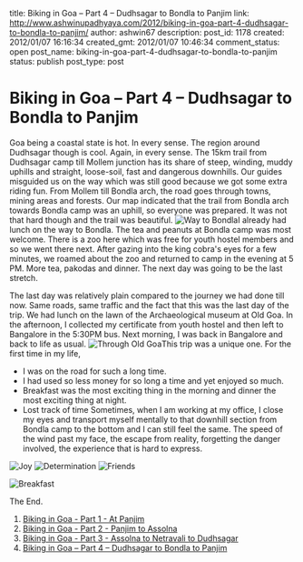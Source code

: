 title: Biking in Goa – Part 4 – Dudhsagar to Bondla to Panjim
link: http://www.ashwinupadhyaya.com/2012/biking-in-goa-part-4-dudhsagar-to-bondla-to-panjim/
author: ashwin67
description: 
post_id: 1178
created: 2012/01/07 16:16:34
created_gmt: 2012/01/07 10:46:34
comment_status: open
post_name: biking-in-goa-part-4-dudhsagar-to-bondla-to-panjim
status: publish
post_type: post

# Biking in Goa – Part 4 – Dudhsagar to Bondla to Panjim

Goa being a coastal state is hot. In every sense. The region around Dudhsagar though is cool. Again, in every sense. The 15km trail from Dudhsagar camp till Mollem junction has its share of steep, winding, muddy uphills and straight, loose-soil, fast and dangerous downhills. Our guides misguided us on the way which was still good because we got some extra riding fun. From Mollem till Bondla arch, the road goes through towns, mining areas and forests. Our map indicated that the trail from Bondla arch towards Bondla camp was an uphill, so everyone was prepared. It was not that hard though and the trail was beautiful. ![Way to Bondla](https://lh3.googleusercontent.com/-4DB1qLKGNSE/TvbiFXcDK2I/AAAAAAAAB58/lalD8v0ApZA/s720/SAM_1544.JPG)I already had lunch on the way to Bondla. The tea and peanuts at Bondla camp was most welcome. There is a zoo here which was free for youth hostel members and so we went there next. After gazing into the king cobra's eyes for a few minutes, we roamed about the zoo and returned to camp in the evening at 5 PM. More tea, pakodas and dinner. The next day was going to be the last stretch.

The last day was relatively plain compared to the journey we had done till now. Same roads, same traffic and the fact that this was the last day of the trip. We had lunch on the lawn of the Archaeological museum at Old Goa. In the afternoon, I collected my certificate from youth hostel and then left to Bangalore in the 5:30PM bus. Next morning, I was back in Bangalore and back to life as usual. ![Through Old Goa](https://lh4.googleusercontent.com/-nYxmCQUALJw/TvbiBHjpoJI/AAAAAAAAB5g/5GZ3ZgWF9b4/s720/SAM_1565.JPG)This trip was a unique one. For the first time in my life,

  * I was on the road for such a long time.
  * I had used so less money for so long a time and yet enjoyed so much.
  * Breakfast was the most exciting thing in the morning and dinner the most exciting thing at night.
  * Lost track of time
Sometimes, when I am working at my office, I close my eyes and transport myself mentally to that downhill section from Bondla camp to the bottom and I can still feel the same. The speed of the wind past my face, the escape from reality, forgetting the danger involved, the experience that is hard to express. 

![Joy](https://lh6.googleusercontent.com/-Um38IhyUcrI/Tvbh5520API/AAAAAAAAB6Y/Jt9hlybDMeM/s720/SAM_1304.JPG) ![Determination](https://lh4.googleusercontent.com/-SLWIsLYJAg8/Tvbh54ky1_I/AAAAAAAAB4s/UWX_e3nz2oo/s720/SAM_1353.JPG) ![Friends](https://lh4.googleusercontent.com/-Tqk1vVaak1k/TvbiCIHBhRI/AAAAAAAAB5o/9Ip57W0ZwGo/s720/SAM_1555.JPG)

![Breakfast](https://lh6.googleusercontent.com/-a5hWG5ZXshc/TvbiDu5pq6I/AAAAAAAAB5w/pjRe0tEh8sY/s720/SAM_1507.JPG)

The End. 

  1. [Biking in Goa - Part 1 - At Panjim](http://ashwinupadhyaya.com/blog/2011/biking-in-goa-part-1/)
  2. [Biking in Goa - Part 2 - Panjim to Assolna]( http://ashwinupadhyaya.com/blog/2011/biking-in-goa-–-part-2/)
  3. [Biking in Goa - Part 3 - Assolna to Netravali to Dudhsagar](http://ashwinupadhyaya.com/blog/2012/biking-in-goa-part-3-assolna-to-netravali-to-dudhsagar/)
  4. [Biking in Goa – Part 4 – Dudhsagar to Bondla to Panjim](http://ashwinupadhyaya.com/blog/2012/biking-in-goa-%E2%80%93-part-4-%E2%80%93-dudhsagar-to-bondla-to-panjim/)